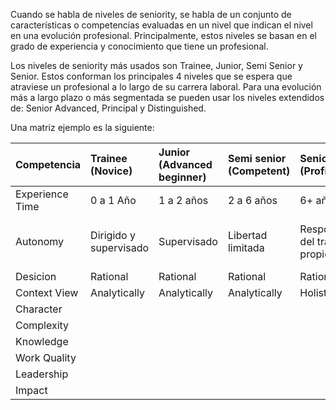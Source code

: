 Cuando se habla de niveles de seniority, se habla de un conjunto de características o competencias evaluadas en un nivel que indican el nivel en una evolución profesional. Principalmente, estos niveles se basan en el grado de experiencia y conocimiento que tiene un profesional. 

Los niveles de seniority más usados son Trainee, Junior, Semi Senior y Senior. Estos conforman los principales 4 niveles que se espera que atraviese un profesional a lo largo de su carrera laboral. Para una evolución más a largo plazo o más segmentada se pueden usar los niveles extendidos de: Senior Advanced, Principal y Distinguished.

Una matriz ejemplo es la siguiente:

| Competencia | Trainee (Novice) | Junior (Advanced  beginner) | Semi senior (Competent) | Senior (Proficient) | Senior Advanced (Expert) | Principal | Distinguished |
| :---         | :---         | :---         | :---         | :---         | :---         | :---         | :---         |
| Experience Time   |   0 a 1 Año   |  1 a 2 años   |  2 a 6 años   |  6+ años   |   8+ años   |  10+ años   |  10+ años   |
| Autonomy     |  Dirigido y supervisado    |  Supervisado   |  Libertad limitada  |  Responsabilidad del trabajo propio   |   Puede ir más allá del estándar   |     |     |
| Desicion     |   Rational   |   Rational  |   Rational  |  Rational   |  Intuitive    |   Intuitive  | Intuitive    |
| Context View     |   Analytically   |  Analytically   |  Analytically   |  Holistically   |   Holistically   |  Holistically   |   Holistically  |
| Character     |      |     |     |     |      |     |     |
| Complexity     |      |     |     |     |      |     |     |
| Knowledge     |      |     |     |     |      |     |     |
| Work Quality     |      |     |     |     |      |     |     |
| Leadership     |      |     |     |     |      |     |     |
| Impact     |      |     |     |     |      |     |     |
